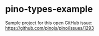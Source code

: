 # pino-types-example

Sample project for this open GitHub issue: https://github.com/pinojs/pino/issues/1293
